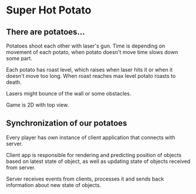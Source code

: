 # Super Hot Potato

## There are potatoes...

Potatoes shoot each other with laser's gun.
Time is depending on movement of each potato, when potato doesn't move time slows down some part.

Each potato has roast level, which raises when laser hits it or when it doesn't move too long. When roast reaches max level potato roasts to death. 

Lasers might bounce of the wall or some obstacles.

Game is 2D with top view.

## Synchronization of our potatoes

Every player has own instance of client application that connects with server.

Client app is responsible for rendering and predicting position of objects based on latest state of object, as well as updating state of objects received from server.

Server receives events from clients, processes it and sends back information about new state of objects.

